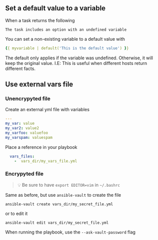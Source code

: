 ## Set a default value to a variable 
When a task returns the following
```
The task includes an option with an undefined variable
```
You can set a non-existing variable to a default value with
```yaml
{{ myvariable | default('This is the default value') }}
```
The default only applies if the variable was undefined. Otherwise, it will keep the original value. I.E: This is useful when different hosts return different facts.

## Use external vars file

### Unencrypyted file
Create an external yml file with variables

```yaml
---
my_var: value
my_var2: value2
my_varfoo: valuefoo
my_varspam: valuespam

```
Place a reference in your playbook

```yaml
  vars_files:
    -  vars_dir/my_vars_file.yml
```
### Encrypyted file
> &#128161; Be sure to have `export EDITOR=vim` in `~/.bashrc`

Same as before, but use `ansible-vault` to create the file 
```shell
ansible-vault create vars_dir/my_secret_file.yml
```
or to edit it
```shell
ansible-vault edit vars_dir/my_secret_file.yml
```
When running the playbook, use the `--ask-vault-password` flag
